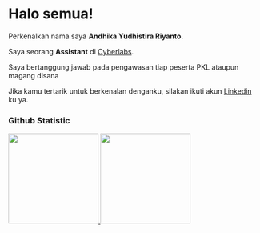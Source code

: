 # Halo semua! 

Perkenalkan nama saya **Andhika Yudhistira Riyanto**.<br>

Saya seorang **Assistant** di [Cyberlabs](https://cyberlabs.co.id/).<br>

Saya bertanggung jawab pada pengawasan tiap peserta PKL ataupun magang disana<br>

Jika kamu tertarik untuk berkenalan denganku, silakan ikuti akun [Linkedin](https://www.linkedin.com/in/andhika-yudhistira-riyanto-8517181b8/) ku ya.

### Github Statistic
<p align="left">
<a href="https://github.com/andhikayr">
  <img height="180em" src="https://github-readme-stats-eight-theta.vercel.app/api?username=penuliscode&show_icons=true&theme=algolia&include_all_commits=true&count_private=true"/>
  <img height="180em" src="https://github-readme-stats-eight-theta.vercel.app/api/top-langs/?username=penuliscode&layout=compact&theme=algolia"/>
</a>
</p>
